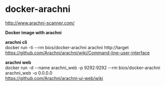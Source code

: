 docker-arachni
========

http://www.arachni-scanner.com/

**Docker image with arachni**


**arachni cli**  
docker run -ti --rm bios/docker-arachni arachni http://target  
https://github.com/Arachni/arachni/wiki/Command-line-user-interface  

**arachni web**  
docker run -d --name arachni_web -p 9292:9292 --rm bios/docker-arachni arachni_web -o 0.0.0.0  
https://github.com/Arachni/arachni-ui-web/wiki  


